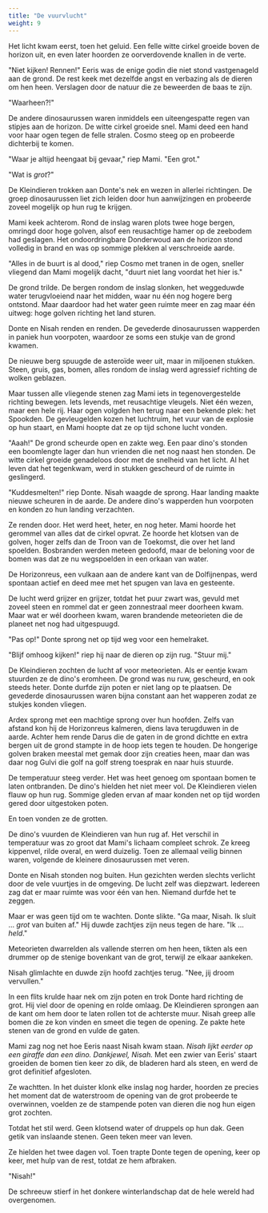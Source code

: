 ```yaml
---
title: "De vuurvlucht"
weight: 9
---
```


Het licht kwam eerst, toen het geluid. Een felle witte cirkel groeide boven de horizon uit, en even later hoorden ze oorverdovende knallen in de verte.

"Niet kijken! Rennen!" Eeris was de enige godin die niet stond vastgenageld aan de grond. De rest keek met dezelfde angst en verbazing als de dieren om hen heen. Verslagen door de natuur die ze beweerden de baas te zijn.

"Waarheen?!"

De andere dinosaurussen waren inmiddels een uiteengespatte regen van stipjes aan de horizon. De witte cirkel groeide snel. Mami deed een hand voor haar ogen tegen de felle stralen. Cosmo steeg op en probeerde dichterbij te komen.

"Waar je altijd heengaat bij gevaar," riep Mami. "Een grot."

"Wat is _grot_?"

De Kleindieren trokken aan Donte's nek en wezen in allerlei richtingen. De groep dinosaurussen liet zich leiden door hun aanwijzingen en probeerde zoveel mogelijk op hun rug te krijgen.

Mami keek achterom. Rond de inslag waren plots twee hoge bergen, omringd door hoge golven, alsof een reusachtige hamer op de zeebodem had geslagen. Het ondoordringbare Donderwoud aan de horizon stond volledig in brand en was op sommige plekken al verschroeide aarde.

"Alles in de buurt is al dood," riep Cosmo met tranen in de ogen, sneller vliegend dan Mami mogelijk dacht, "duurt niet lang voordat het hier is."

De grond trilde. De bergen rondom de inslag slonken, het weggeduwde water terugvloeiend naar het midden, waar nu één nog hogere berg ontstond. Maar daardoor had het water geen ruimte meer en zag maar één uitweg: hoge golven richting het land sturen.

Donte en Nisah renden en renden. De gevederde dinosaurussen wapperden in paniek hun voorpoten, waardoor ze soms een stukje van de grond kwamen.

De nieuwe berg spuugde de asteroïde weer uit, maar in miljoenen stukken. Steen, gruis, gas, bomen, alles rondom de inslag werd agressief richting de wolken geblazen.

Maar tussen alle vliegende stenen zag Mami iets in tegenovergestelde richting bewegen. Iets levends, met reusachtige vleugels. Niet één wezen, maar een hele rij. Haar ogen volgden hen terug naar een bekende plek: het Spookden. De gevleugelden kozen het luchtruim, het vuur van de explosie op hun staart, en Mami hoopte dat ze op tijd schone lucht vonden.

"Aaah!" De grond scheurde open en zakte weg. Een paar dino's stonden een boomlengte lager dan hun vrienden die net nog naast hen stonden. De witte cirkel groeide genadeloos door met de snelheid van het licht. Al het leven dat het tegenkwam, werd in stukken gescheurd of de ruimte in geslingerd.

"Kuddesmelten!" riep Donte. Nisah waagde de sprong. Haar landing maakte nieuwe scheuren in de aarde. De andere dino's wapperden hun voorpoten en konden zo hun landing verzachten.

Ze renden door. Het werd heet, heter, en nog heter. Mami hoorde het gerommel van alles dat de cirkel opvrat. Ze hoorde het klotsen van de golven, hoger zelfs dan de Troon van de Toekomst, die over het land spoelden. Bosbranden werden meteen gedoofd, maar de beloning voor de bomen was dat ze nu wegspoelden in een orkaan van water.

De Horizonreus, een vulkaan aan de andere kant van de Dolfijnenpas, werd spontaan actief en deed mee met het spugen van lava en gesteente.

De lucht werd grijzer en grijzer, totdat het puur zwart was, gevuld met zoveel steen en rommel dat er geen zonnestraal meer doorheen kwam. Maar wat er wél doorheen kwam, waren brandende meteorieten die de planeet net nog had uitgespuugd. 

"Pas op!" Donte sprong net op tijd weg voor een hemelraket.

"Blijf omhoog kijken!" riep hij naar de dieren op zijn rug. "Stuur mij."

De Kleindieren zochten de lucht af voor meteorieten. Als er eentje kwam stuurden ze de dino's eromheen. De grond was nu ruw, gescheurd, en ook steeds heter. Donte durfde zijn poten er niet lang op te plaatsen. De gevederde dinosaurussen waren bijna constant aan het wapperen zodat ze stukjes konden vliegen.

Ardex sprong met een machtige sprong over hun hoofden. Zelfs van afstand kon hij de Horizonreus kalmeren, diens lava terugduwen in de aarde. Achter hem rende Darus die de gaten in de grond dichtte en extra bergen uit de grond stampte in de hoop iets tegen te houden. De hongerige golven braken meestal met gemak door zijn creaties heen, maar dan was daar nog Gulvi die golf na golf streng toesprak en naar huis stuurde.

De temperatuur steeg verder. Het was heet genoeg om spontaan bomen te laten ontbranden. De dino's hielden het niet meer vol. De Kleindieren vielen flauw op hun rug. Sommige gleden ervan af maar konden net op tijd worden gered door uitgestoken poten.

En toen vonden ze de grotten.

De dino's vuurden de Kleindieren van hun rug af. Het verschil in temperatuur was zo groot dat Mami's lichaam compleet schrok. Ze kreeg kippenvel, rilde overal, en werd duizelig. Toen ze allemaal veilig binnen waren, volgende de kleinere dinosaurussen met veren.

Donte en Nisah stonden nog buiten. Hun gezichten werden slechts verlicht door de vele vuurtjes in de omgeving. De lucht zelf was diepzwart. Iedereen zag dat er maar ruimte was voor één van hen. Niemand durfde het te zeggen.

Maar er was geen tijd om te wachten. Donte slikte. "Ga maar, Nisah. Ik sluit ... _grot_ van buiten af." Hij duwde zachtjes zijn neus tegen de hare. "Ik ... _held_."

Meteorieten dwarrelden als vallende sterren om hen heen, tikten als een drummer op de stenige bovenkant van de grot, terwijl ze elkaar aankeken.

Nisah glimlachte en duwde zijn hoofd zachtjes terug. "Nee, jij droom vervullen."

In een flits krulde haar nek om zijn poten en trok Donte hard richting de grot. Hij viel door de opening en rolde omlaag. De Kleindieren sprongen aan de kant om hem door te laten rollen tot de achterste muur. Nisah greep alle bomen die ze kon vinden en smeet die tegen de opening. Ze pakte hete stenen van de grond en vulde de gaten. 

Mami zag nog net hoe Eeris naast Nisah kwam staan. _Nisah lijkt eerder op een giraffe dan een dino. Dankjewel, Nisah._ Met een zwier van Eeris' staart groeiden de bomen tien keer zo dik, de bladeren hard als steen, en werd de grot definitief afgesloten.

Ze wachtten. In het duister klonk elke inslag nog harder, hoorden ze precies het moment dat de waterstroom de opening van de grot probeerde te overwinnen, voelden ze de stampende poten van dieren die nog hun eigen grot zochten.

Totdat het stil werd. Geen klotsend water of druppels op hun dak. Geen getik van inslaande stenen. Geen teken meer van leven.

Ze hielden het twee dagen vol. Toen trapte Donte tegen de opening, keer op keer, met hulp van de rest, totdat ze hem afbraken.

"Nisah!" 

De schreeuw stierf in het donkere winterlandschap dat de hele wereld had overgenomen.
